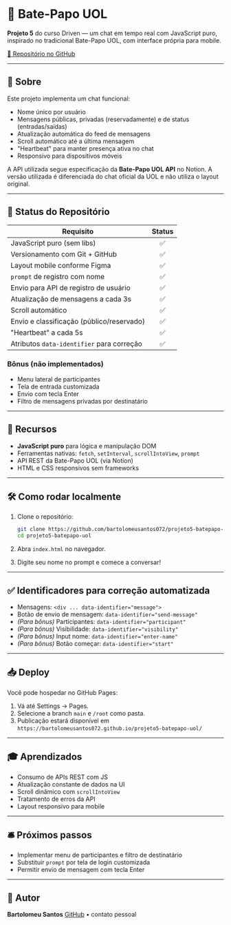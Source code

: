 # 📱 Bate-Papo UOL

**Projeto 5** do curso Driven — um chat em tempo real com JavaScript puro, inspirado no tradicional Bate-Papo UOL, com interface própria para mobile.

[📂 Repositório no GitHub](https://github.com/bartolomeusantos072/batepapo-uol)

---

## 🧠 Sobre

Este projeto implementa um chat funcional:

* Nome único por usuário
* Mensagens públicas, privadas (reservadamente) e de status (entradas/saídas)
* Atualização automática do feed de mensagens
* Scroll automático até a última mensagem
* "Heartbeat" para manter presença ativa no chat
* Responsivo para dispositivos móveis

A API utilizada segue especificação da **Bate-Papo UOL API** no Notion. A versão utilizada é diferenciada do chat oficial da UOL e não utiliza o layout original.

---

## 🚩 Status do Repositório

| Requisito                                 | Status |
| ----------------------------------------- | :----: |
| JavaScript puro (sem libs)                |    ✅   |
| Versionamento com Git + GitHub            |    ✅   |
| Layout mobile conforme Figma              |    ✅   |
| `prompt` de registro com nome             |    ✅   |
| Envio para API de registro de usuário     |    ✅   |
| Atualização de mensagens a cada 3s        |    ✅   |
| Scroll automático                         |    ✅   |
| Envio e classificação (público/reservado) |    ✅   |
| "Heartbeat" a cada 5s                     |    ✅   |
| Atributos `data-identifier` para correção |    ✅   |

### Bônus (não implementados)

* Menu lateral de participantes
* Tela de entrada customizada
* Envio com tecla Enter
* Filtro de mensagens privadas por destinatário

---

## 🎯 Recursos

* **JavaScript puro** para lógica e manipulação DOM
* Ferramentas nativas: `fetch`, `setInterval`, `scrollIntoView`, `prompt`
* API REST da Bate-Papo UOL (via Notion)
* HTML e CSS responsivos sem frameworks

---

## 🛠️ Como rodar localmente

1. Clone o repositório:

   ```bash
   git clone https://github.com/bartolomeusantos072/projeto5-batepapo-uol.git
   cd projeto5-batepapo-uol
   ```
2. Abra `index.html` no navegador.
3. Digite seu nome no prompt e comece a conversar!

---

## ✅ Identificadores para correção automatizada

* Mensagens: `<div ... data-identifier="message">`
* Botão de envio de mensagem: `data-identifier="send-message"`
* *(Para bônus)* Participantes: `data-identifier="participant"`
* *(Para bônus)* Visibilidade: `data-identifier="visibility"`
* *(Para bônus)* Input nome: `data-identifier="enter-name"`
* *(Para bônus)* Botão começar: `data-identifier="start"`

---

## 📥 Deploy

Você pode hospedar no GitHub Pages:

1. Vá até Settings → Pages.
2. Selecione a branch `main` e `/root` como pasta.
3. Publicação estará disponível em `https://bartolomeusantos072.github.io/projeto5-batepapo-uol/`

---

## 🎓 Aprendizados

* Consumo de APIs REST com JS
* Atualização constante de dados na UI
* Scroll dinâmico com `scrollIntoView`
* Tratamento de erros da API
* Layout responsivo para mobile

---

## 🛎 Próximos passos

* Implementar menu de participantes e filtro de destinatário
* Substituir `prompt` por tela de login customizada
* Permitir envio de mensagem com tecla Enter

---

## 👤 Autor

**Bartolomeu Santos**
[GitHub](https://github.com/bartolomeusantos072) • contato pessoal
